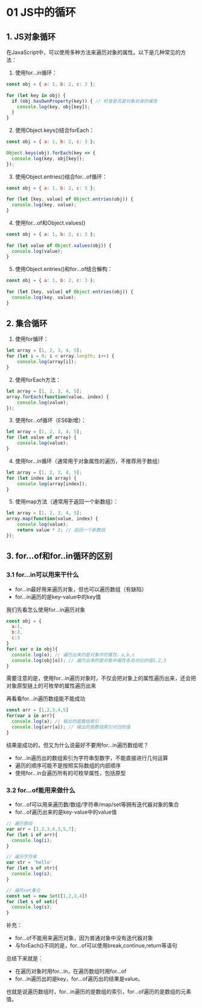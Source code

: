 # 01 JS中的循环

## 1. JS对象循环
在JavaScript中，可以使用多种方法来遍历对象的属性。以下是几种常见的方法：

1. 使用for...in循环：

```js
const obj = { a: 1, b: 2, c: 3 };
 
for (let key in obj) {
  if (obj.hasOwnProperty(key)) { // 检查是否是对象自身的属性
    console.log(key, obj[key]);
  }
}
```

2. 使用Object.keys()结合forEach：

```js
const obj = { a: 1, b: 2, c: 3 };
 
Object.keys(obj).forEach(key => {
  console.log(key, obj[key]);
});
```


3. 使用Object.entries()结合for...of循环：

```js
const obj = { a: 1, b: 2, c: 3 };
 
for (let [key, value] of Object.entries(obj)) {
  console.log(key, value);
}
```

4. 使用for...of和Object.values()

```js
const obj = { a: 1, b: 2, c: 3 };
 
for (let value of Object.values(obj)) {
  console.log(value);
}
```

5. 使用Object.entries()和for...of结合解构：

```js
const obj = { a: 1, b: 2, c: 3 };
 
for (let [key, value] of Object.entries(obj)) {
  console.log(key, value);
}
```


## 2. 集合循环
1. 使用for循环：

```js
let array = [1, 2, 3, 4, 5];
for (let i = 0; i < array.length; i++) {
    console.log(array[i]);
}
```

2. 使用forEach方法：

```js
let array = [1, 2, 3, 4, 5];
array.forEach(function(value, index) {
    console.log(value);
});
```

3. 使用for...of循环（ES6新增）：

```js
let array = [1, 2, 3, 4, 5];
for (let value of array) {
    console.log(value);
}
```

4. 使用for...in循环（通常用于对象属性的遍历，不推荐用于数组）

```js
let array = [1, 2, 3, 4, 5];
for (let index in array) {
    console.log(array[index]);
}
```

5. 使用map方法（通常用于返回一个新数组）：

```js
let array = [1, 2, 3, 4, 5];
array.map(function(value, index) {
    console.log(value);
    return value * 2; // 返回一个新数组
});
```

## 3. for...of和for..in循环的区别

### 3.1 for…in可以用来干什么

- for…in最好用来遍历对象，但也可以遍历数组（有缺陷）
- for…in遍历的是key-value中的key值

我们先看怎么使用for…in遍历对象

```js
const obj = {
  a:1,
  b:2,
  c:3
}
for( var o in obj){
  console.log(o); // 遍历出来的是对象中的属性，a,b,c
  console.log(obj[o]); // 遍历出来的是对象中属性各自对应的值1,2,3
}
```

需要注意的是，使用for…in遍历对象时，不仅会把对象上的属性遍历出来，还会把对象原型链上的可枚举的属性遍历出来

再看看for…in遍历数组能不能成功

```js
const arr = [1,2,3,4,5]
for(var a in arr){
  console.log(a); // 输出的是数组索引
  console.log(arr[a]); // 输出的是数组索引对应的值
}
```

结果是成功的，但又为什么说最好不要用for…in遍历数组呢？

- for…in遍历出的数组索引为字符串型数字，不能直接进行几何运算
- 遍历的顺序可能不是按照实际数组的内部顺序
- 使用for…in会遍历所有的可枚举属性，包括原型

### 3.2 for…of能用来做什么
- for…of可以用来遍历数/数组/字符串/map/set等拥有迭代器对象的集合
- for…of遍历出来的是key-value中的value值

```js
// 遍历数组
var arr = [1,2,3,4,3,5,7];
for (let i of arr){
  console.log(i);
}

// 遍历字符串
var str = 'hello'
for (let s of str){
  console.log(s); 
}

// 遍历set集合
const set = new Set([1,2,3,4])
for (let s of set){
  console.log(s);
}
```

补充：

- for…of不能用来遍历对象，因为普通对象中没有迭代器对象
- 与forEach()不同的是，for…of可以使用break,continue,return等语句

总结下来就是：

- 在遍历对象时用for…in，在遍历数组时用for…of
- for…in遍历出的是key，for…of遍历出的结果是value。

也就是说遍历数组时，for…in遍历的是数组的索引，for…of遍历的是数组的元素值。

